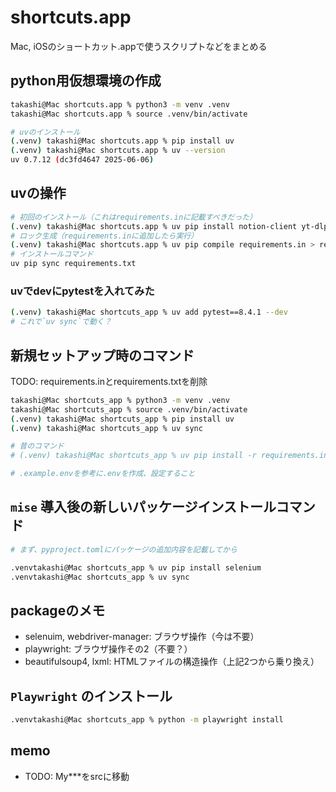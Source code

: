 # shortcuts.app

Mac, iOSのショートカット.appで使うスクリプトなどをまとめる

## python用仮想環境の作成

```bash
takashi@Mac shortcuts.app % python3 -m venv .venv
takashi@Mac shortcuts.app % source .venv/bin/activate

# uvのインストール
(.venv) takashi@Mac shortcuts.app % pip install uv
(.venv) takashi@Mac shortcuts.app % uv --version
uv 0.7.12 (dc3fd4647 2025-06-06)
```

## uvの操作

```bash
# 初回のインストール（これはrequirements.inに記載すべきだった）
(.venv) takashi@Mac shortcuts.app % uv pip install notion-client yt-dlp requests python-dotenv
# ロック生成（requirements.inに追加したら実行）
(.venv) takashi@Mac shortcuts.app % uv pip compile requirements.in > requirements.txt
# インストールコマンド
uv pip sync requirements.txt
```

### uvでdevにpytestを入れてみた

```bash
(.venv) takashi@Mac shortcuts_app % uv add pytest==8.4.1 --dev
# これで`uv sync`で動く？
```

## 新規セットアップ時のコマンド

TODO: requirements.inとrequirements.txtを削除

```bash
takashi@Mac shortcuts_app % python3 -m venv .venv
takashi@Mac shortcuts_app % source .venv/bin/activate
(.venv) takashi@Mac shortcuts_app % pip install uv
(.venv) takashi@Mac shortcuts_app % uv sync

# 昔のコマンド
# (.venv) takashi@Mac shortcuts_app % uv pip install -r requirements.in

# .example.envを参考に.envを作成、設定すること
```

## `mise` 導入後の新しいパッケージインストールコマンド

```bash
# まず、pyproject.tomlにパッケージの追加内容を記載してから

.venvtakashi@Mac shortcuts_app % uv pip install selenium
.venvtakashi@Mac shortcuts_app % uv sync

```

## packageのメモ

- selenuim, webdriver-manager: ブラウザ操作（今は不要）
- playwright: ブラウザ操作その2（不要？）
- beautifulsoup4, lxml: HTMLファイルの構造操作（上記2つから乗り換え）

## `Playwright` のインストール

```bash
.venvtakashi@Mac shortcuts_app % python -m playwright install
```

## memo

- TODO: My***をsrcに移動
